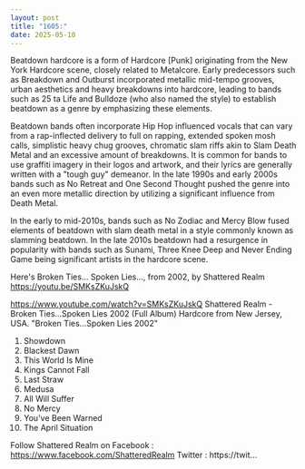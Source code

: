 ```yaml
---
layout: post
title: "1605:"
date: 2025-05-10
---
```


Beatdown hardcore is a form of Hardcore [Punk] originating from the New York Hardcore scene, closely related to Metalcore. Early predecessors such as Breakdown and Outburst incorporated metallic mid-tempo grooves, urban aesthetics and heavy breakdowns into hardcore, leading to bands such as 25 ta Life and Bulldoze (who also named the style) to establish beatdown as a genre by emphasizing these elements.

Beatdown bands often incorporate Hip Hop influenced vocals that can vary from a rap-inflected delivery to full on rapping, extended spoken mosh calls, simplistic heavy chug grooves, chromatic slam riffs akin to Slam Death Metal and an excessive amount of breakdowns. It is common for bands to use graffiti imagery in their logos and artwork, and their lyrics are generally written with a "tough guy" demeanor. In the late 1990s and early 2000s bands such as No Retreat and One Second Thought pushed the genre into an even more metallic direction by utilizing a significant influence from Death Metal.

In the early to mid-2010s, bands such as No Zodiac and Mercy Blow fused elements of beatdown with slam death metal in a style commonly known as slamming beatdown. In the late 2010s beatdown had a resurgence in popularity with bands such as Sunami, Three Knee Deep and Never Ending Game being significant artists in the hardcore scene. 

Here's Broken Ties... Spoken Lies..., from 2002, by Shattered Realm 
https://youtu.be/SMKsZKuJskQ

https://www.youtube.com/watch?v=SMKsZKuJskQ
Shattered Realm - Broken Ties...Spoken Lies 2002 (Full Album)
Hardcore from New Jersey, USA.
"Broken Ties...Spoken Lies 2002"

01. Showdown
02. Blackest Dawn
03. This World Is Mine
04. Kings Cannot Fall
05. Last Straw
06. Medusa
07. All Will Suffer
08. No Mercy
09. You've Been Warned
10. The April Situation

Follow Shattered Realm on Facebook : https://www.facebook.com/ShatteredRealm
Twitter : https://twit...

